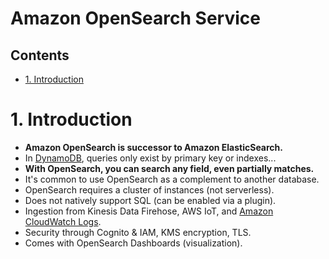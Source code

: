 # Amazon OpenSearch Service<!-- omit in toc -->

## Contents <!-- omit in toc -->

- [1. Introduction](#1-introduction)

# 1. Introduction

- **Amazon OpenSearch is successor to Amazon ElasticSearch.**
- In [DynamoDB](AWS%20DynamoDB.md), queries only exist by primary key or indexes...
- **With OpenSearch, you can search any field, even partially matches.**
- It's common to use OpenSearch as a complement to another database.
- OpenSearch requires a cluster of instances (not serverless).
- Does not natively support SQL (can be enabled via a plugin).
- Ingestion from Kinesis Data Firehose, AWS IoT, and [Amazon CloudWatch Logs](Amazon%20CloudWatch.md).
- Security through Cognito & IAM, KMS encryption, TLS.
- Comes with OpenSearch Dashboards (visualization).
